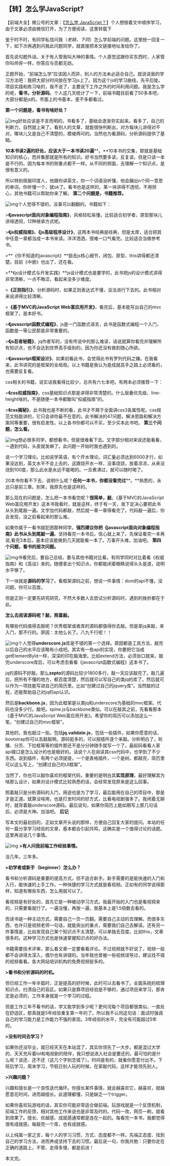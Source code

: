 ## 【转】怎么学JavaScript?

【前端大全】微公号的文章：【[怎么学 JavaScript？](https://mp.weixin.qq.com/s?__biz=MzAxODE2MjM1MA==&mid=2651552568&idx=1&sn=2c85a858b0a28d1c256354312f535f13&chksm=8025acf9b75225efea70a70b3d753bd53ec596f2d90371d960d5643e8c5946cea79f355c7513&mpshare=1&scene=1&srcid=09126NwFu8JZRnoVYBOBfJrG&key=566c72c25179d812668a0cf00816bf27e7862c070bb7106626c012e62947f7fcb666b5075e04326a792743a2f98a12a3f05115ab119003351c6296783303f950626b467ab1ddfc5c636a08657e33de24&ascene=0&uin=NjA3MDY0NDAx&devicetype=iMac+MacBookPro11%2C4+OSX+OSX+10.12.3+build(16D32)&version=12020610&nettype=WIFI&fontScale=100&pass_ticket=%2B2PTGdVvnAPl9%2B7tjev3T4oNdKrC96RQ6k180kkbHy84gI5KKRRg6SgmnpMQWasv)】个人想按着文中顺序学习，由于文章必须由微信打开，为了方便阅读，这里转载下



鉴于时不时，有同学私信问我（*老姚，下同*）怎么学前端的问题。这里统一回复一下，如下次再遇到问我此问题同学，就直接把本文链接地址发给你了。

首先说句题外话。关于有人管我叫大神的事情。个人感觉这跟你买东西时，人家管你叫帅哥一样，你答应与否都无妨。

正题开始，“前端怎么学”应该因人而异，别人的方法未必适合自己。就说说我的学习方法吧：我把大部分时间放在学习js上了。因为这个js的学习曲线，先平后陡。项目实践和练习啥的，我不说了，主要说下工作之外的时间利用问题。我是怎么学的呢，**看书，分析源码**。个人这几天统计了一下，前端书籍目前看了50多本吧，大部分都是js的。市面上的书基本，差不多都看过。

**第一个问题是，看书有啥好处？**

![img](https://mmbiz.qpic.cn/mmbiz_jpg/zPh0erYjkib2ibfQ6WWx6FobSmB3Gh4VRyznaiaEp7IpNhEiaGvL780nAkCWTQxFAWZMhVNXNT4PvOciaXABmjRUaqg/640?wx_fmt=jpeg&tp=webp&wxfrom=5&wx_lazy=1)好处应该是不言而明的，书看多了，基础会逐渐夯实起来。看多了，自己的判断力，自然就上来了。看别人的文章，就能很快判断出，对方每块儿讲得对不对，哪块儿又是自己不清楚的，模棱两可的。当然也为看源码，分析源码提供了基础。

**10本书读2遍的好处，应该大于一本书读20遍****。**10本书的交集，那就是基础知识的核心，而并集那就是所有的知识。好书当然要多读，反复读。但是只读一本是不行的。因为每本书的侧重点都不一样。从不同的侧面，去理解一个知识点，是很有意义的。

所以特别佩服印度人，他跟你讲英文，你一个词语没听懂，他会蹦出n个同一意思的单词，你听懂一个，就ok了。看书也是这样的，某一块讲得不透彻，不用担心，其他书籍可以帮助你来了解。
**第二个问题是，书籍推荐。**

![img](https://mmbiz.qpic.cn/mmbiz_jpg/zPh0erYjkib2ibfQ6WWx6FobSmB3Gh4VRyVvjHJ9uoTXhe8LK2Au8gn38IErcYOU9ZoNB83rcwvywz3VQAynkd1A/640?wx_fmt=jpeg&tp=webp&wxfrom=5&wx_lazy=1)个人觉得不错的，没事可以翻翻的。书籍如下：

\>**《javascript面向对象编程指南》**，风格轻松易懂，比较适合初学者，原型那块儿讲得透彻，12种继承方式呢。

\>**《js权威指南》、《js高级程序设计》**，这两本书经典是经典，但是太厚，适合把其中任意一章都当成一本书来读。洋洋洒洒，很难一口气看完。比较适合当做参考书。

\>**《你不知道的javascript》**狙击js核心细节，闭包、原型、this讲得都还清楚。目前《中册》也出了，还在看。

\>**《js设计模式与开发实践》**js设计模式也是要学的，此书把js的设计模式讲得非常清晰，一点不晦涩，看起来没多少难度。

\>**《正则指引》**，分析源码时，如果正则表达式不懂，没法进行下去的。此书相对来说讲得比较清晰。

\>**《基于MVC的JavaScript Web富应用开发》**，看完后，基本能写出自己的mvc框架了。是本好书。

\>**《javascript函数式编程》**，js是一门函数式语言，此书是函数式编程一个入门，函数是一等公民那是非常重要的。

\>**《js忍者秘籍》**，jq作者写的，没有传说中的那么难读，话说就算你看完并理解所有知识点，也不会达到世界高手级别的。因为你还没有做到随心所欲。

\>**《javascript框架设计》**，如果初看此书，会觉得此书有罗列代码之嫌。在我看来，此书讲究的是框架的全局观。以上书籍是我认为是成就高手之路上必须看的，也需要反复看。

css相关的书籍，说实话我看得比较少，总共有六七本吧。有两本必须推荐一下：

\>**《css权威指南》**，css基础知识点那是讲得非常清楚的。什么层叠优先级、line-height啥的。不是随便一本书都敢叫“权威指南”的。

\>**《css揭秘》**，此书我也是不断的看，此书才不屑于全面讲css3各属性呢。css规范文档能讲的，它只会讲你最不在意的。此书解决的47问题，解决思路和解决方案同等重要，很有启发性。以上各书你都可以不买，至少买本此书吧。
**第三个问题，怎么看。**

![img](https://mmbiz.qpic.cn/mmbiz_jpg/zPh0erYjkib2ibfQ6WWx6FobSmB3Gh4VRytNn6X1IIWbWsQJljgptIr3jFVXR9F60MOzjV3hb97mib7qSuFtU548w/640?wx_fmt=jpeg&tp=webp&wxfrom=5&wx_lazy=1)想必很多同学，都想看书，但是很难看下去。文字部分相对来说还能看看，一遇到代码，头皮就发麻了。此问题一开始时我也遇到的。

说一个学习理论。比如说学英语，有个开水理论。词汇量必须达到6000才行，如果没达到，英文水平不会上去的，这跟烧开水一样，没事烧烧，放着凉凉，从来没烧到100度，那么此水是永远不能喝的。一旦煮沸过，就可以随时喝了。

20本书你看不下去，说明什么呢？**任何一本书，你都没看完过****。**熟悉的，永远只是前三章。别笑，我原先也是这样的。

那么现在的问题是，怎么把一本书看完呢？**很简单，敲**。《基于MVC的JavaScript Web富应用开发》这本书我看时，就是这样，终于有一天，我下定决心要把此书从头到尾敲一遍。文字加代码都敲，然后就一章一章得看完了。代码敲一遍后，你会发现，没之前看起来的那么难。

如果你属于一看书就犯困那种同学。**强烈建议你把《javascript面向对象编程指南》此书从头到尾敲一遍**。坚持看完一本书后，信心就上来了。先保证看完一本再说,看完3本后，基本应该能做到几天就能看一本了。万事开头难，加油吧。
**第四个问题，看书的层次问题。**

![img](https://mmbiz.qpic.cn/mmbiz_jpg/zPh0erYjkib2ibfQ6WWx6FobSmB3Gh4VRyFliaTe8ohMW6cmmBHdNziaKlX735UlIiaN2jib2VvJ4O2fLcN4CaibUZqZw/640?wx_fmt=jpeg&tp=webp&wxfrom=5&wx_lazy=1)书看完后，要自己总结，要与其他书籍对比看。有同学同时对比着看《权威指南》和《高设》来的。随便拿出个知识点，你都能闭着眼睛说得头头是道，说明水平够了。

下一块就是**源码的学习**了。看框架源码之前，想说一件事情：dom的api不懂，没问题，你可以百度。

但是正则一定要先研究研究，不然大多数人去尝试分析源码时，遇到的挫折都在于此。

**怎么去阅读源码呢？敲，照着敲。**

有哪些代码值得去敲呢？优秀框架或者库的源码都值得你去敲。但是拿jq来敲，来入门，那不行的。原因：太他么长了。八九千行呢！！

![img](https://mmbiz.qpic.cn/mmbiz_jpg/zPh0erYjkib2ibfQ6WWx6FobSmB3Gh4VRy3xlwQ6zmzMVRibQicXj59gZaLNHhvl3xs5QQJaB8BW4IF42RMOiaeGYmA/640?wx_fmt=jpeg&tp=webp&wxfrom=5&wx_lazy=1)个人觉得**underscore.js**库是不错的第一个选择。原因都是工具方法，敲完以后自己的水平应该略有小成吧。其实有一些api的实现，你要把它当成getElementById一样，深深的印在脑海里。比如extend方法，必须张口就来。敲完underscore库后，可以考虑去看看《javascript函数式编程》这本书了。

jq的源码不好敲。那么**zepto**的源码比较少1800多行，敲一天应该敲完了。敲几遍后，把所有不懂的地方，都百度清楚，然后就可以写自己的类jq的库了。然后就可以作为一项技能写进自己的简历里。比如“创建过自己的jquery库”。当然敲的过程，还能帮助自己对jq的api认识。

然后是**backbone.js**，因为此框架是以类jq和underscore为基础的mvc框架。代码也没多少行。敲吧。spine.js与backbone类似。可以在敲其之前，先看看那本《基于MVC的JavaScript Web富应用开发》。希望你的简历可以添加这么一笔，“创建过自己的mvc框架”。

其他的，我也敲过一些。包括**jq.validate.js**，包括一些插件。如果你愿意的话，bootstrap你可以去敲敲啊。源码挺多的，可以按插件逐个来敲。分析明白了，轮播、分页、下拉框等等的插件那还不是分分钟随手就写一个了。最起码看看人家api接口是怎么设计的也是极好的。话说个人在阅读其css代码中，也学到了不少东西。说到插件，有两个必须提提，一个是表格插件，一个是树。都敲完，简历里可以这么写上，“创建过自己的UI框架”。

当然了，你也可以敲你喜欢的框架代码，重要的是明白其**实现原理**，最好理解其为啥那么设计，如果对设计模式比较熟悉的话，会经常发现原来是这么回事。

照着敲只是分析源码的入门，用途也是为了学习，最后能用在自己的项目中，那是才是正道。就算没啥用，也是打发时间的好方式，比看电视剧强多了。我闲着无聊时，就背着敲underscore源码。最后说句，如果你简历上能如期写上那几句话后，必须是大神。加油吧。
**后记**

写本文的最初目的，正如文章开头说的那样，方便自己回复大家的提问。本站的任何一篇分享学习经验的文章，基本都会引起共鸣，这确实是一个值得讨论的话题。这里再说说几个事情。

![img](https://mmbiz.qpic.cn/mmbiz_jpg/zPh0erYjkib2ibfQ6WWx6FobSmB3Gh4VRyrDdrpdEibjdG0kLgiaJh9VSfRdSHRmTlIKFWs8XHft7iciaKyUJcf7PBMg/640?wx_fmt=jpeg&tp=webp&wxfrom=5&wx_lazy=1)
**>有人问我前端工作经验事情。**

没几年。三年多。

**>初学者或新手（beginner）怎么办？**

看书和分析源码是重要的提高方式，但不适合新手。新手需要的是能快速的入门和入行，能快速的上手工作。一种快捷的学习方式就是看视频。正如有的同学说得那样，知道有哪些东西，怎么用就可以了。

看视频是有好处的，首先它是一种被动学习方式。我最开始的入门也是看视频来的，只需要看就行了。一遍没懂，再放一遍，我基本上是1.5倍数去看的。

而读书是一种主动方式，需要自己一页一页翻。需要自己主动的去理解。而很多东西，也许只是视频老师一句话，就能突出的重点，需要我们自己去解读。还有另一件事情是，比如发现自己某个知识点不太清楚，可以单独去百度。比如this，文章很多的。这种学习方式也是快速掌握知识点的好办法。

书籍需要技术评审，那么看文章一定要看看评论。不过视频就不好说了，视频一般都不会讲得太深入，偶尔也有讲错的。当年我也曾被一些视频误导过，建议找不错的视频看看。各大网站培训机构的免费视频挺多的。

**>看书和分析源码的时机。**

但已经工作一年半载时，正是提高的好时候，此时可以去看书了。全面系统的梳理知识点，扫清自己的盲区。如果只是靠项目经验是不够的，通过项目来学习，那肯定是必须的，工作本身就是一个学习的过程。

但是工作三年不看书的话，学又能学到多少呢？更何况每个项目都很类似，一直处在舒适区，那真就是5年经验重复第一年的了。所以我不认同这句话：面试时强调自己的学习能力是工作能力不强的表现。3年经验的水平，完全有可能超过5年的。

**>没有时间去学习？**

如果你还没毕业，就已经天天在本站混了，其实你领先了一大步。都是混过大学的，天天充斥着lol和电视剧的陪伴，我只想说进入社会是要还的。最可怕的是什么呢？该还、还不还（这几个字别念错了）。时间是有的，就看你愿意付出不。下班后学习，周末学习，节假日别人玩的时候，在家敲代码，这样才能领先别人。

**>兴趣问题？**

兴趣和擅长是一个良性迭代循环。你擅长某件事情，就会越喜欢它，越喜欢，就越愿意花时间，进而越擅长。此道理都懂，只是缺乏一个trigger。

如果你喜欢玩游戏的话，其实你可能非常适合做前端。玩游戏就是一个反馈机制，前端工作的反馈，相对其他工作来说也是非常及时的。代码一改，网页一刷，就看到效果了。擅长、优越感、成就感通常都是连在一起的。每看完一本书，我都觉得很有成就感。每敲完一个库，也有成就感。

以上纯属一家之言，每个人的学习习惯、方式、态度都不一样。先端正态度、找到自己的学习方法，进而养成坚持下去的习惯。最后说一句，你我共勉：只要你走在正确的道路上，不管、走得多慢，都是前进！

本文完。